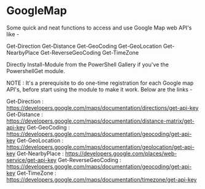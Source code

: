 # GoogleMap
Some quick and neat functions to access and use Google Map web API's like - 

Get-Direction
Get-Distance
Get-GeoCoding
Get-GeoLocation
Get-NearbyPlace
Get-ReverseGeoCoding
Get-TimeZone

Directly Install-Module from the PowerShell Gallery if you've the PowershellGet module.

NOTE : It's a prerequisite to do one-time registration for each Google map API's, before start using the module to make it work. Below are the links - 

Get-Direction : https://developers.google.com/maps/documentation/directions/get-api-key
Get-Distance : https://developers.google.com/maps/documentation/distance-matrix/get-api-key
Get-GeoCoding : https://developers.google.com/maps/documentation/geocoding/get-api-key
Get-GeoLocation : https://developers.google.com/maps/documentation/geolocation/get-api-key
Get-NearbyPlace : https://developers.google.com/places/web-service/get-api-key
Get-ReverseGeoCoding : https://developers.google.com/maps/documentation/geocoding/get-api-key
Get-TimeZone : https://developers.google.com/maps/documentation/timezone/get-api-key
